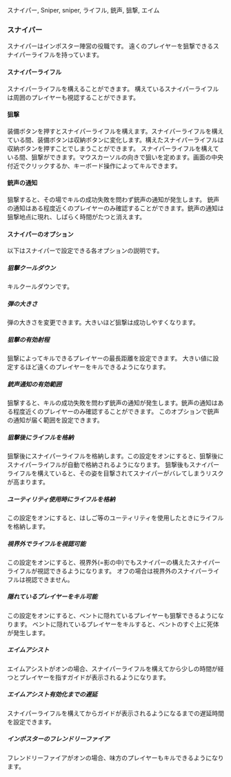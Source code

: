 スナイパー, Sniper, sniper, ライフル, 銃声, 狙撃, エイム

### スナイパー
スナイパーはインポスター陣営の役職です。
遠くのプレイヤーを狙撃できるスナイパーライフルを持っています。

#### スナイパーライフル
スナイパーライフルを構えることができます。
構えているスナイパーライフルは周囲のプレイヤーも視認することができます。

#### 狙撃
装備ボタンを押すとスナイパーライフルを構えます。スナイパーライフルを構えている間、装備ボタンは収納ボタンに変化します。構えたスナイパーライフルは収納ボタンを押すことでしまうことができます。
スナイパーライフルを構えている間、狙撃ができます。マウスカーソルの向きで狙いを定めます。画面の中央付近でクリックするか、キーボード操作によってキルできます。

#### 銃声の通知
狙撃すると、その場でキルの成功失敗を問わず銃声の通知が発生します。
銃声の通知はある程度近くのプレイヤーのみ確認することができます。銃声の通知は狙撃地点に現れ、しばらく時間がたつと消えます。

#### スナイパーのオプション
以下はスナイパーで設定できる各オプションの説明です。

##### 狙撃クールダウン
キルクールダウンです。

##### 弾の大きさ
弾の大きさを変更できます。大きいほど狙撃は成功しやすくなります。

##### 狙撃の有効射程
狙撃によってキルできるプレイヤーの最長距離を設定できます。
大きい値に設定するほど遠くのプレイヤーをキルできるようになります。

##### 銃声通知の有効範囲
狙撃すると、キルの成功失敗を問わず銃声の通知が発生します。銃声の通知はある程度近くのプレイヤーのみ確認することができます。
このオプションで銃声の通知が届く範囲を設定できます。

##### 狙撃後にライフルを格納
狙撃後にスナイパーライフルを格納します。この設定をオンにすると、狙撃後にスナイパーライフルが自動で格納されるようになります。
狙撃後もスナイパーライフルを構えていると、その姿を目撃されてスナイパーがバレてしまうリスクが高まります。

##### ユーティリティ使用時にライフルを格納
この設定をオンにすると、はしご等のユーティリティを使用したときにライフルを格納します。

##### 視界外でライフルを視認可能
この設定をオンにすると、視界外(=影の中)でもスナイパーの構えたスナイパーライフルが視認できるようになります。
オフの場合は視界外のスナイパーライフルは視認できません。

##### 隠れているプレイヤーをキル可能
この設定をオンにすると、ベントに隠れているプレイヤーも狙撃できるようになります。
ベントに隠れているプレイヤーをキルすると、ベントのすぐ上に死体が発生します。

##### エイムアシスト
エイムアシストがオンの場合、スナイパーライフルを構えてから少しの時間が経つとプレイヤーを指すガイドが表示されるようになります。

##### エイムアシスト有効化までの遅延
スナイパーライフルを構えてからガイドが表示されるようになるまでの遅延時間を設定できます。

##### インポスターのフレンドリーファイア
フレンドリーファイアがオンの場合、味方のプレイヤーもキルできるようになります。
